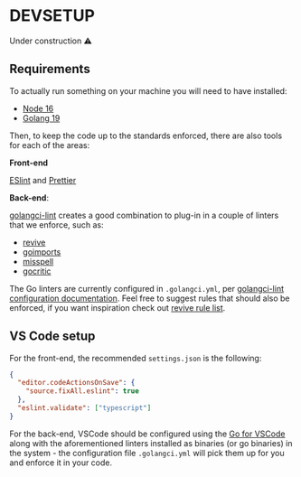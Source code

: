 # DEVSETUP

Under construction :warning:

## Requirements

To actually run something on your machine you will need to have installed:

- [Node 16](https://nodejs.org/en/)
- [Golang 19](https://go.dev/)

Then, to keep the code up to the standards enforced, there are also tools for each of the areas:

**Front-end**

[ESlint](https://eslint.org/) and [Prettier](https://prettier.io/)

**Back-end**:

[golangci-lint](https://github.com/golangci/golangci-lint) creates a good combination to plug-in in a couple of linters that we enforce, such as:

- [revive](https://github.com/mgechev/revive)
- [goimports](https://pkg.go.dev/golang.org/x/tools/cmd/goimports)
- [misspell](https://github.com/client9/misspell/tree/v0.3.4)
- [gocritic](https://github.com/go-critic/go-critic)

The Go linters are currently configured in `.golangci.yml`, per [golangci-lint configuration documentation](https://golangci-lint.run/usage/configuration). Feel free to suggest rules that should also be enforced, if you want inspiration check out [revive rule list](https://github.com/mgechev/revive/blob/master/RULES_DESCRIPTIONS.md).

## VS Code setup

For the front-end, the recommended `settings.json` is the following:

```json
{
  "editor.codeActionsOnSave": {
    "source.fixAll.eslint": true
  },
  "eslint.validate": ["typescript"]
}
```

For the back-end, VSCode should be configured using the [Go for VSCode](https://marketplace.visualstudio.com/items?itemName=golang.Go) along with the aforementioned linters installed as binaries (or go binaries) in the system - the configuration file `.golangci.yml` will pick them up for you and enforce it in your code.
